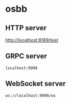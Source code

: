 # osbb

## HTTP server

[http://localhost:8189/test](http://localhost:8189/test)

## GRPC server

```
localhost:9999
```

## WebSocket server

```
ws://localhost:9090/ws
```